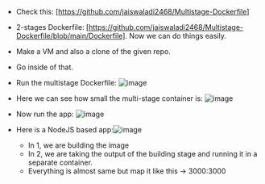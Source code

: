 - Check this: [https://github.com/jaiswaladi2468/Multistage-Dockerfile]
- 2-stages Dockerfile: [https://github.com/jaiswaladi2468/Multistage-Dockerfile/blob/main/Dockerfile]. Now we can do things easily.



- Make a VM and also a clone of the given repo.
- Go inside of that.
- Run the multistage Dockerfile: ![image](https://github.com/iemad/Learning-DevOps-2023/assets/17620076/4bfa6f49-d885-4b09-b18d-c361e719f148)
- Here we can see how small the multi-stage container is: ![image](https://github.com/iemad/Learning-DevOps-2023/assets/17620076/0a01e5b1-22aa-458f-af2e-46c8b011f6fc)
- Now run the app: ![image](https://github.com/iemad/Learning-DevOps-2023/assets/17620076/5c5ce3f0-bd9a-466b-98db-2fc74eaba831)
- Here is a NodeJS based app:![image](https://github.com/iemad/Learning-DevOps-2023/assets/17620076/1e02c22b-b87b-4116-ba4a-1a96dd09b429)
  - In 1, we are building the image
  - In 2, we are taking the output of the building stage and running it in a separate container.
  - Everything is almost same but map it like this -> 3000:3000




